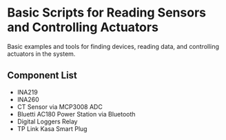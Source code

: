 # Basic Scripts for Reading Sensors and Controlling Actuators

Basic examples and tools for finding devices, reading data, and controlling actuators in the system.

## Component List
* INA219
* INA260
* CT Sensor via MCP3008 ADC
* Bluetti AC180 Power Station via Bluetooth
* Digital Loggers Relay
* TP Link Kasa Smart Plug